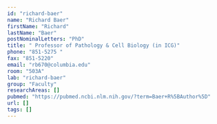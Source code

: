 ```yaml
---
id: "richard-baer"
name: "Richard Baer"
firstName: "Richard"
lastName: "Baer"
postNominalLetters: "PhD"
title: " Professor of Pathology & Cell Biology (in ICG)"
phone: "851-5275 "
fax: "851-5220"
email: "rb670@columbia.edu"
room: "503A"
lab: "richard-baer"
group: "Faculty"
researchAreas: []
pubmed: "https://pubmed.ncbi.nlm.nih.gov/?term=Baer+R%5BAuthor%5D"
url: []
tags: []
---
```

